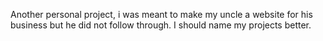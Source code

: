 Another personal project, i was meant to make my uncle a website for his business but he did not follow through.
I should name my projects better. 
